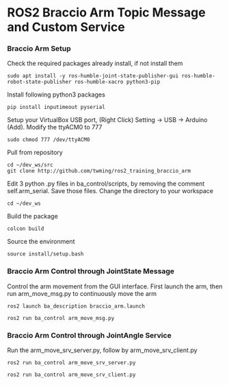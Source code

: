 # ROS2 Braccio Arm Topic Message and Custom Service

### Braccio Arm Setup 
Check the required packages already install, if not install them
```
sudo apt install -y ros-humble-joint-state-publisher-gui ros-humble-robot-state-publisher ros-humble-xacro python3-pip
```
Install following python3 packages
```
pip install inputimeout pyserial
```
Setup your VirtualBox USB port, (Right Click) Setting -> USB -> Arduino (Add). Modify the ttyACM0 to 777
```
sudo chmod 777 /dev/ttyACM0
```
Pull from repository
```
cd ~/dev_ws/src
git clone http://github.com/twming/ros2_training_braccio_arm
```
Edit 3 python .py files in ba_control/scripts, by removing the comment self.arm_serial. Save those files. Change the directory to your workspace
```
cd ~/dev_ws
```
Build the package 
```
colcon build
```
Source the environment
```
source install/setup.bash
```

### Braccio Arm Control through JointState Message
Control the arm movement from the GUI interface. First launch the arm, then run arm_move_msg.py to continuously move the arm
```
ros2 launch ba_description braccio_arm.launch
```
```
ros2 run ba_control arm_move_msg.py
```

### Braccio Arm Control through JointAngle Service
Run the arm_move_srv_server.py, follow by arm_move_srv_client.py
```
ros2 run ba_control arm_move_srv_server.py
```
```
ros2 run ba_control arm_move_srv_client.py
```
